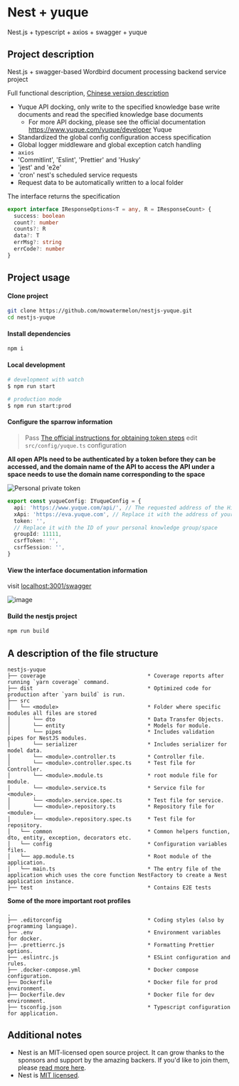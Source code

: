 # Nest + yuque

Nest.js + typescript + axios + swagger + yuque

## Project description

Nest.js + swagger-based Wordbird document processing backend service project

Full functional description, [Chinese version description](./README_CN.md)

- Yuque API docking, only write to the specified knowledge base write documents and read the specified knowledge base documents
  - For more API docking, please see the official documentation <https://www.yuque.com/yuque/developer> Yuque
- Standardized the global config configuration access specification
- Global logger middleware and global exception catch handling
- `axios`
- 'Commitlint', 'Eslint', 'Prettier' and 'Husky'
- 'jest' and 'e2e'
- 'cron' nest's scheduled service requests
- Request data to be automatically written to a local folder

The interface returns the specification

```typescript
export interface IResponseOptions<T = any, R = IResponseCount> {
  success: boolean
  count?: number
  counts?: R
  data?: T
  errMsg?: string
  errCode?: number
}
```

## Project usage

#### Clone project

```sh
git clone https://github.com/mowatermelon/nestjs-yuque.git
cd nestjs-yuque
```

#### Install dependencies

```sh
npm i
```

#### Local development

```bash
# development with watch
$ npm run start

# production mode
$ npm run start:prod
```

#### Configure the sparrow information

> Pass [The official instructions for obtaining token steps](https://www.yuque.com/yuque/developer/api#785a3731) edit `src/config/yuque.ts` configuration

**All open APIs need to be authenticated by a token before they can be accessed, and the domain name of the API to access the API under a space needs to use the domain name corresponding to the space**

![Personal private token](https://cdn.nlark.com/yuque/0/2019/png/84145/1556263208113-272c18c0-2608-48b5-81b0-141b49ef432f.png?x-oss-process=image%2Fresize%2Cw_2022%2Climit_0)

```typescript
export const yuqueConfig: IYuqueConfig = {
  api: 'https://www.yuque.com/api/', // The requested address of the Historical Knowledge Group
  xApi: 'https://eva.yuque.com', // Replace it with the address of your own knowledge space
  token: '',
  // Replace it with the ID of your personal knowledge group/space
  groupId: 11111,
  csrfToken: '',
  csrfSession: '',
}
```

#### View the interface documentation information

visit <localhost:3001/swagger>

![image](https://user-images.githubusercontent.com/18508817/183946136-cebfeb5d-094f-4641-9540-f480ee0bd138.png)


#### Build the nestjs project

```sh
npm run build
```

## A description of the file structure

```text
nestjs-yuque
├── coverage                                * Coverage reports after running `yarn coverage` command.
├── dist                                    * Optimized code for production after `yarn build` is run.
├── src
│   └── <module>                            * Folder where specific modules all files are stored
│       └── dto                             * Data Transfer Objects.
│       └── entity                          * Models for module.
│       └── pipes                           * Includes validation pipes for NestJS modules.
│       └── serializer                      * Includes serializer for model data.
│       └── <module>.controller.ts          * Controller file.
│       └── <module>.controller.spec.ts     * Test file for Controller.
│       └── <module>.module.ts              * root module file for module.
│       └── <module>.service.ts             * Service file for <module>.
│       └── <module>.service.spec.ts        * Test file for service.
│       └── <module>.repository.ts          * Repository file for <module>.
│       └── <module>.repository.spec.ts     * Test file for repository.
│   └── common                              * Common helpers function, dto, entity, exception, decorators etc.
│   └── config                              * Configuration variables files.
│   └── app.module.ts                       * Root module of the application.
│   └── main.ts                             * The entry file of the application which uses the core function NestFactory to create a Nest application instance.
├── test                                    * Contains E2E tests
```

**Some of the more important root profiles**

```text
.
├── .editorconfig                           * Coding styles (also by programming language).
├── .env                                    * Environment variables for docker.
├── .prettierrc.js                          * Formatting Prettier options.
├── .eslintrc.js                            * ESLint configuration and rules.
├── .docker-compose.yml                     * Docker compose configuration.
├── Dockerfile                              * Docker file for prod environment.
├── Dockerfile.dev                          * Docker file for dev environment.
├── tsconfig.json                           * Typescript configuration for application.
```

## Additional notes

- Nest is an MIT-licensed open source project. It can grow thanks to the sponsors and support by the amazing backers. If you'd like to join them, please [read more here](https://docs.nestjs.com/support).
- Nest is [MIT licensed](https://github.com/nestjs/nest/blob/master/LICENSE).
